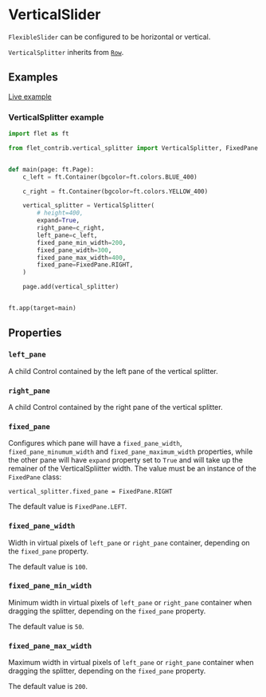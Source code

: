 # VerticalSlider

`FlexibleSlider` can be configured to be horizontal or vertical.

`VerticalSplitter` inherits from [`Row`](https://flet.dev/docs/controls/row).

## Examples

[Live example](https://flet-controls-gallery.fly.dev/contrib/verticalsplitter)

### VerticalSplitter example

```python
import flet as ft

from flet_contrib.vertical_splitter import VerticalSplitter, FixedPane


def main(page: ft.Page):
    c_left = ft.Container(bgcolor=ft.colors.BLUE_400)

    c_right = ft.Container(bgcolor=ft.colors.YELLOW_400)

    vertical_splitter = VerticalSplitter(
        # height=400,
        expand=True,
        right_pane=c_right,
        left_pane=c_left,
        fixed_pane_min_width=200,
        fixed_pane_width=300,
        fixed_pane_max_width=400,
        fixed_pane=FixedPane.RIGHT,
    )

    page.add(vertical_splitter)


ft.app(target=main)
```

## Properties

### `left_pane`

A child Control contained by the left pane of the vertical splitter.

### `right_pane`

A child Control contained by the right pane of the vertical splitter.

### `fixed_pane`

Configures which pane will have a `fixed_pane_width`, `fixed_pane_minumum_width` and `fixed_pane_maximum_width` properties, while the other pane will have `expand` property set to `True` and will take up the remainer of the VerticalSpliitter width. The value must be an instance of the `FixedPane` class:

```
vertical_splitter.fixed_pane = FixedPane.RIGHT
```
The default value is `FixedPane.LEFT`.

### `fixed_pane_width`

Width in virtual pixels of `left_pane` or `right_pane` container, depending on the `fixed_pane` property. 

The default value is `100`.

### `fixed_pane_min_width`

Minimum width in virtual pixels of `left_pane` or `right_pane` container when dragging the splitter, depending on the `fixed_pane` property. 

The default value is `50`.


### `fixed_pane_max_width`

Maximum width in virtual pixels of `left_pane` or `right_pane` container when dragging the splitter, depending on the `fixed_pane` property. 

The default value is `200`.